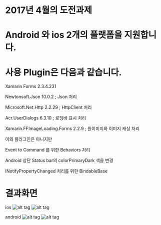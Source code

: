 # 2017년 4월의 도전과제

# Android 와 ios 2개의 플랫폼을 지원합니다.

# 사용 Plugin은 다음과 같습니다.

  Xamarin Forms 2.3.4.231
  
  Newtonsoft.Json 10.0.2                   ; Json 처리
  
  Microsoft.Net.Http 2.2.29                ; HttpClient 처리
  
  Acr.UserDialogs 6.3.10                   ; 로딩바 표시 처리
  
  Xamarin.FFImageLoading.Forms  2.2.9      ; 원이미지와 이미지 캐싱 처리 
  
  
  이외 플러그인은 아니지만 
  
  Event to Command 를 위한 Behaviors 처리
  
  Android 상단 Status bar의 colorPrimaryDark 색을 변경
  
  INotifyPropertyChanged 처리를 위한 BindableBase
  
  
#  결과화면
  
  ios
  ![alt tag](https://raw.githubusercontent.com/rtrue/challenge-201704/master/screen/ios_list.jpg)
  ![alt tag](https://raw.githubusercontent.com/rtrue/challenge-201704/master/screen/ios_detail.jpg)
  
  android
  ![alt tag](https://raw.githubusercontent.com/rtrue/challenge-201704/master/screen/android_list.jpg)
  ![alt tag](https://raw.githubusercontent.com/rtrue/challenge-201704/master/screen/android_detail.jpg)